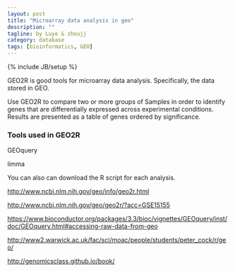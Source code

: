 ```yaml
---
layout: post
title: "Microarray data analysis in geo"
description: ""
tagline: by Luye & zhoujj
category: database
tags: [bioinformatics, GEO]
---
```

{% include JB/setup %}

GEO2R is good tools for microarray data analysis. Specifically, the data stored in GEO.

<!--more-->

Use GEO2R to compare two or more groups of Samples in order to identify genes that are differentially expressed across experimental conditions. Results are presented as a table of genes ordered by significance. 

### Tools used in GEO2R

GEOquery

limma

You can also can download the R script for each analysis.

http://www.ncbi.nlm.nih.gov/geo/info/geo2r.html


http://www.ncbi.nlm.nih.gov/geo/geo2r/?acc=GSE15155


https://www.bioconductor.org/packages/3.3/bioc/vignettes/GEOquery/inst/doc/GEOquery.html#accessing-raw-data-from-geo


http://www2.warwick.ac.uk/fac/sci/moac/people/students/peter_cock/r/geo/

http://genomicsclass.github.io/book/


